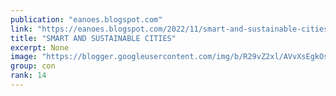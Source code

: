 ```yaml
---
publication: "eanoes.blogspot.com"
link: "https://eanoes.blogspot.com/2022/11/smart-and-sustainable-cities.html"
title: "SMART AND SUSTAINABLE CITIES"
excerpt: None
image: "https://blogger.googleusercontent.com/img/b/R29vZ2xl/AVvXsEgkOsN9e4kxcvBUB1iA0fPe9c-k-ZpYgbp357j2VYsi6hlDpQf73Z6qfcjEOQcYbvdA2sNTt6fwmHoneGmeuDjXNewcq2pX06OvLPL7aZur-p5Eg4dYOOEuVohgPIUdyDOhWzhczZCdki0yi3yFkVDUhdr6p9xxIhaA3YodRwHpq0MMJnqdjhhpbo6xiw/w1200-h630-p-k-no-nu/1816173063-c549cd1f-ca5b-4666-a9ca-4673c234cfb5.webp"
group: con
rank: 14
---
```

